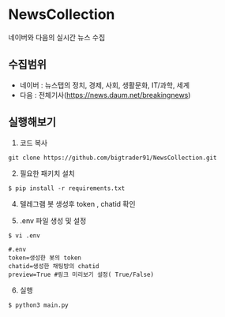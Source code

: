 # NewsCollection
네이버와 다음의 실시간 뉴스 수집

## 수집범위
- 네이버 : 뉴스탭의 정치, 경제, 사회, 생활문화, IT/과학, 세계
- 다음 : 전체기사(https://news.daum.net/breakingnews)

## 실행해보기

1.  코드 복사
```
git clone https://github.com/bigtrader91/NewsCollection.git
```

2. 필요한 패키치 설치
```
$ pip install -r requirements.txt
```

4. 텔레그램 봇 생성후 token , chatid 확인

5. .env 파일 생성 및 설정

```
$ vi .env
```

```
#.env
token=생성한 봇의 token
chatid=생성한 채팅방의 chatid
preview=True #링크 미리보기 설정( True/False)
```
6. 실행
```
$ python3 main.py
```
